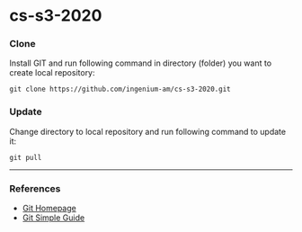# cs-s3-2020

### Clone

Install GIT and run following command in directory (folder) you want to create local repository:

```shell
git clone https://github.com/ingenium-am/cs-s3-2020.git
```

### Update

Change directory to local repository and run following command to update it:

```shell
git pull
```
---


### References
- [Git Homepage](https://git-scm.com/)
- [Git Simple Guide](https://rogerdudler.github.io/git-guide/)
